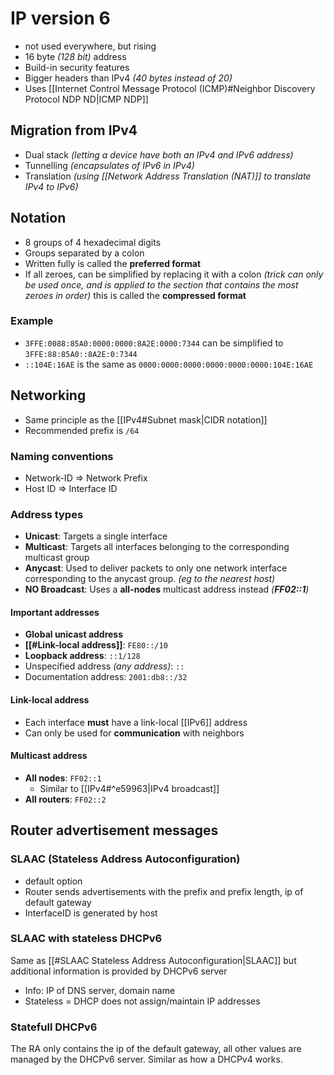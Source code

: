 # IP version 6
- not used everywhere, but rising
- 16 byte *(128 bit)* address
- Build-in security features
- Bigger headers than IPv4 *(40 bytes instead of 20)*
- Uses [[Internet Control Message Protocol (ICMP)#Neighbor Discovery Protocol NDP ND|ICMP NDP]] 
## Migration from IPv4
- Dual stack *(letting a device have both an IPv4 and IPv6 address)*
- Tunnelling *(encapsulates of IPv6 in IPv4)*
- Translation *(using [[Network Address Translation (NAT)]] to translate IPv4 to IPv6)*
## Notation
- 8 groups of 4 hexadecimal digits
- Groups separated by a colon
- Written fully is called the **preferred format**
- If all zeroes, can be simplified by replacing it with a colon *(trick can only be used once, and is applied to the section that contains the most zeroes in order)* this is called the **compressed format**
### Example
- `3FFE:0088:85A0:0000:0000:8A2E:0000:7344` can be simplified to `3FFE:88:85A0::8A2E:0:7344`
- `::104E:16AE` is the same as `0000:0000:0000:0000:0000:0000:104E:16AE`
## Networking
- Same principle as the [[IPv4#Subnet mask|CIDR notation]]
- Recommended prefix is `/64` 
### Naming conventions
- Network-ID => Network Prefix
- Host ID => Interface ID
### Address types
- **Unicast**: Targets a single interface
- **Multicast**: Targets all interfaces belonging to the corresponding multicast group
- **Anycast**: Used to deliver packets to only one network interface corresponding to the anycast group. *(eg to the nearest host)*
- **NO Broadcast**: Uses a **all-nodes** multicast address instead *(**FF02::1**)*
#### Important addresses
- **Global unicast address**
- **[[#Link-local address]]**: `FE80::/10`
- **Loopback address**: `::1/128`
- Unspecified address *(any address)*: `::`
- Documentation address: `2001:db8::/32`
#### Link-local address
- Each interface **must** have a link-local [[IPv6]] address
- Can only be used for **communication** with neighbors
#### Multicast address
- **All nodes**: `FF02::1`
	- Similar to [[IPv4#^e59963|IPv4 broadcast]]
- **All routers**: `FF02::2`
## Router advertisement messages
### SLAAC (Stateless Address Autoconfiguration)
- default option
- Router sends advertisements with the prefix and prefix length, ip of default gateway
- InterfaceID is generated by host
### SLAAC with stateless DHCPv6
 Same as [[#SLAAC Stateless Address Autoconfiguration|SLAAC]] but additional information is provided by DHCPv6 server
- Info: IP of DNS server, domain name
- Stateless = DHCP does not assign/maintain IP addresses
### Statefull DHCPv6
The RA only contains the ip of the default gateway, all other values are managed by the DHCPv6 server. Similar as how a DHCPv4 works.